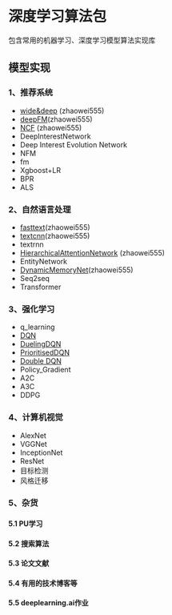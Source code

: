 # 深度学习算法包
包含常用的机器学习、深度学习模型算法实现库

## 模型实现  
### 1、推荐系统  
* [wide&deep](https://github.com/DLZWY/Machine-Learning-Checklist/tree/master/recommend/wide-deep) (zhaowei555) 
* [deepFM](https://github.com/DLZWY/Machine-Learning-Checklist/tree/master/recommend/deepFM)(zhaowei555)
* [NCF](https://github.com/DLZWY/Machine-Learning-Checklist/tree/master/recommend/ncf) (zhaowei555)
* DeepInterestNetwork   
* Deep Interest Evolution Network  
* NFM  
* fm  
* Xgboost+LR  
* BPR  
* ALS

### 2、自然语言处理  
* [fasttext](https://github.com/DLZWY/Machine-Learning-Checklist/tree/master/nlp/fasttext)(zhaowei555)
* [textcnn](https://github.com/DLZWY/Machine-Learning-Checklist/tree/master/nlp/textcnn)(zhaowei555)
* textrnn  
* [HierarchicalAttentionNetwork](https://github.com/DLZWY/Machine-Learning-Checklist/tree/master/nlp/han) (zhaowei555)
* EntityNetwork  
* [DynamicMemoryNet](https://github.com/DLZWY/Machine-Learning-Checklist/tree/master/nlp/dmn)(zhaowei555)
* Seq2seq  
* Transformer   

### 3、强化学习  
* q_learning  
* [DQN](https://github.com/DLZWY/Machine-Learning-Checklist/tree/master/rl/DQN)
* [DuelingDQN](https://github.com/DLZWY/Machine-Learning-Checklist/tree/master/rl/Dueling_DQN)
* [PrioritisedDQN](https://github.com/DLZWY/Machine-Learning-Checklist/tree/master/rl/Prioritised_DQN)
* [Double DQN](https://github.com/DLZWY/Machine-Learning-Checklist/tree/master/rl/DDQN)
* Policy_Gradient  
* A2C  
* A3C  
* DDPG  

### 4、计算机视觉  
* AlexNet  
* VGGNet  
* InceptionNet  
* ResNet  
* 目标检测  
* 风格迁移  

### 5、杂货  
#### 5.1 PU学习  
#### 5.2 搜索算法  
#### 5.3 论文文献    
#### 5.4 有用的技术博客等    
#### 5.5 deeplearning.ai作业  
